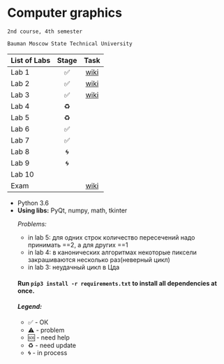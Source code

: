 # Computer graphics
    2nd course, 4th semester

    Bauman Moscow State Technical University

| List of Labs  |     Stage     |      Task     |
| ------------- |:-------------:|:-------------:|
| Lab 1| ✅ |<a href="">wiki</a>|
| Lab 2| ✅ |<a href="">wiki</a>|
| Lab 3| ✅ |<a href="">wiki</a>|
| Lab 4| ♻️ ||
| Lab 5| ♻️ ||
| Lab 6| ✅ ||
| Lab 7| ✅ ||
| Lab 8| 🌀 ||
| Lab 9| 🌀 ||
| Lab 10|  ||
| Exam||<a href="https://github.com/Panda-Lewandowski/Computer-graphics/wiki/Exam">wiki</a>|

<ul><li>Python 3.6
<li><b>Using libs:</b> PyQt, numpy, math, tkinter

<i>Problems:</i>
<ul>
<li>in lab 5: для одних строк количество пересечений надо принимать ==2, а для других ==1
<li> in lab 4: в канонических алгоритмах некоторые пиксели закрашиваются несколько раз(неверный цикл)
<li> in lab 3: неудачный цикл в Цда
</ul>

#### Run `pip3 install -r requirements.txt` to install all dependencies at once.

#### <i>Legend:</i>
<ul>
<li>✅ - ОК
<li>⚠️ - problem
<li>🆘 - need help
<li>♻️ - need update
<li>🌀 - in process
</ul>
